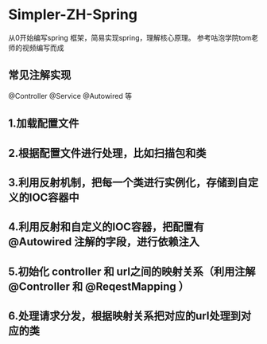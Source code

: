 # Simpler-ZH-Spring
从0开始编写spring 框架，简易实现spring，理解核心原理。 参考咕泡学院tom老师的视频编写而成

## 常见注解实现
@Controller  @Service @Autowired 等

## 1.加载配置文件

## 2.根据配置文件进行处理，比如扫描包和类

## 3.利用反射机制，把每一个类进行实例化，存储到自定义的IOC容器中

## 4.利用反射和自定义的IOC容器，把配置有@Autowired 注解的字段，进行依赖注入

## 5.初始化 controller 和 url之间的映射关系（利用注解@Controller 和 @ReqestMapping ）

## 6.处理请求分发，根据映射关系把对应的url处理到对应的类
